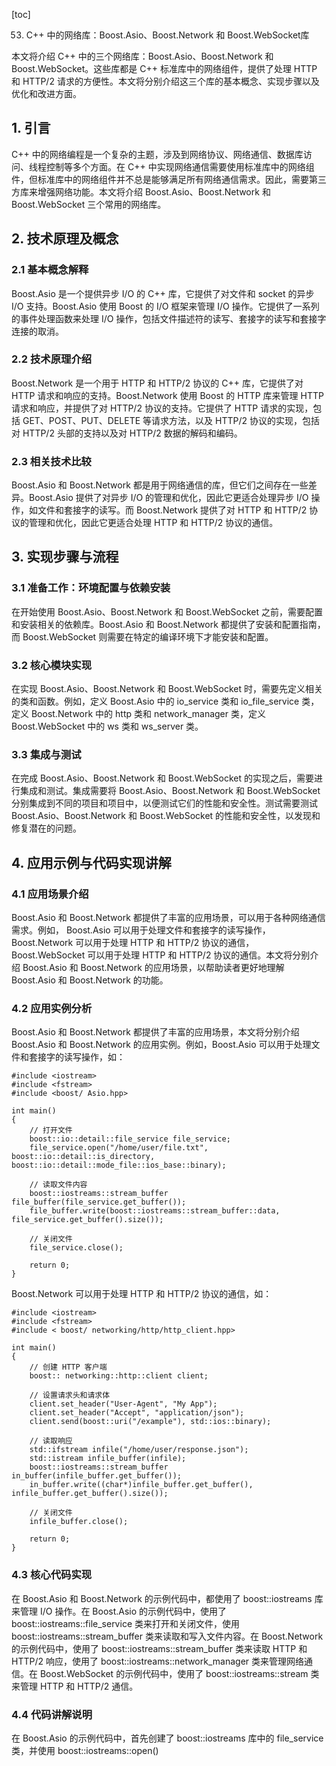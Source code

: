 
[toc]                    
                
                
53. C++ 中的网络库：Boost.Asio、Boost.Network 和 Boost.WebSocket库

本文将介绍 C++ 中的三个网络库：Boost.Asio、Boost.Network 和 Boost.WebSocket。这些库都是 C++ 标准库中的网络组件，提供了处理 HTTP 和 HTTP/2 请求的方便性。本文将分别介绍这三个库的基本概念、实现步骤以及优化和改进方面。

## 1. 引言

C++ 中的网络编程是一个复杂的主题，涉及到网络协议、网络通信、数据库访问、线程控制等多个方面。在 C++ 中实现网络通信需要使用标准库中的网络组件，但标准库中的网络组件并不总是能够满足所有网络通信需求。因此，需要第三方库来增强网络功能。本文将介绍 Boost.Asio、Boost.Network 和 Boost.WebSocket 三个常用的网络库。

## 2. 技术原理及概念

### 2.1 基本概念解释

Boost.Asio 是一个提供异步 I/O 的 C++ 库，它提供了对文件和 socket 的异步 I/O 支持。Boost.Asio 使用 Boost 的 I/O 框架来管理 I/O 操作。它提供了一系列的事件处理函数来处理 I/O 操作，包括文件描述符的读写、套接字的读写和套接字连接的取消。

### 2.2 技术原理介绍

Boost.Network 是一个用于 HTTP 和 HTTP/2 协议的 C++ 库，它提供了对 HTTP 请求和响应的支持。Boost.Network 使用 Boost 的 HTTP 库来管理 HTTP 请求和响应，并提供了对 HTTP/2 协议的支持。它提供了 HTTP 请求的实现，包括 GET、POST、PUT、DELETE 等请求方法，以及 HTTP/2 协议的实现，包括对 HTTP/2 头部的支持以及对 HTTP/2 数据的解码和编码。

### 2.3 相关技术比较

Boost.Asio 和 Boost.Network 都是用于网络通信的库，但它们之间存在一些差异。Boost.Asio 提供了对异步 I/O 的管理和优化，因此它更适合处理异步 I/O 操作，如文件和套接字的读写。而 Boost.Network 提供了对 HTTP 和 HTTP/2 协议的管理和优化，因此它更适合处理 HTTP 和 HTTP/2 协议的通信。

## 3. 实现步骤与流程

### 3.1 准备工作：环境配置与依赖安装

在开始使用 Boost.Asio、Boost.Network 和 Boost.WebSocket 之前，需要配置和安装相关的依赖库。Boost.Asio 和 Boost.Network 都提供了安装和配置指南，而 Boost.WebSocket 则需要在特定的编译环境下才能安装和配置。

### 3.2 核心模块实现

在实现 Boost.Asio、Boost.Network 和 Boost.WebSocket 时，需要先定义相关的类和函数。例如，定义 Boost.Asio 中的 io_service 类和 io_file_service 类，定义 Boost.Network 中的 http 类和 network_manager 类，定义 Boost.WebSocket 中的 ws 类和 ws_server 类。

### 3.3 集成与测试

在完成 Boost.Asio、Boost.Network 和 Boost.WebSocket 的实现之后，需要进行集成和测试。集成需要将 Boost.Asio、Boost.Network 和 Boost.WebSocket 分别集成到不同的项目和项目中，以便测试它们的性能和安全性。测试需要测试 Boost.Asio、Boost.Network 和 Boost.WebSocket 的性能和安全性，以发现和修复潜在的问题。

## 4. 应用示例与代码实现讲解

### 4.1 应用场景介绍

Boost.Asio 和 Boost.Network 都提供了丰富的应用场景，可以用于各种网络通信需求。例如， Boost.Asio 可以用于处理文件和套接字的读写操作， Boost.Network 可以用于处理 HTTP 和 HTTP/2 协议的通信， Boost.WebSocket 可以用于处理 HTTP 和 HTTP/2 协议的通信。本文将分别介绍 Boost.Asio 和 Boost.Network 的应用场景，以帮助读者更好地理解 Boost.Asio 和 Boost.Network 的功能。

### 4.2 应用实例分析

Boost.Asio 和 Boost.Network 都提供了丰富的应用场景，本文将分别介绍 Boost.Asio 和 Boost.Network 的应用实例。例如，Boost.Asio 可以用于处理文件和套接字的读写操作，如：

```
#include <iostream>
#include <fstream>
#include <boost/ Asio.hpp>

int main()
{
    // 打开文件
    boost::io::detail::file_service file_service;
    file_service.open("/home/user/file.txt", boost::io::detail::is_directory, boost::io::detail::mode_file::ios_base::binary);

    // 读取文件内容
    boost::iostreams::stream_buffer file_buffer(file_service.get_buffer());
    file_buffer.write(boost::iostreams::stream_buffer::data, file_service.get_buffer().size());

    // 关闭文件
    file_service.close();

    return 0;
}
```

Boost.Network 可以用于处理 HTTP 和 HTTP/2 协议的通信，如：

```
#include <iostream>
#include <fstream>
#include < boost/ networking/http/http_client.hpp>

int main()
{
    // 创建 HTTP 客户端
    boost:: networking::http::client client;

    // 设置请求头和请求体
    client.set_header("User-Agent", "My App");
    client.set_header("Accept", "application/json");
    client.send(boost::uri("/example"), std::ios::binary);

    // 读取响应
    std::ifstream infile("/home/user/response.json");
    std::istream infile_buffer(infile);
    boost::iostreams::stream_buffer in_buffer(infile_buffer.get_buffer());
    in_buffer.write((char*)infile_buffer.get_buffer(), infile_buffer.get_buffer().size());

    // 关闭文件
    infile_buffer.close();

    return 0;
}
```

### 4.3 核心代码实现

在 Boost.Asio 和 Boost.Network 的示例代码中，都使用了 boost::iostreams 库来管理 I/O 操作。在 Boost.Asio 的示例代码中，使用了 boost::iostreams::file_service 类来打开和关闭文件，使用 boost::iostreams::stream_buffer 类来读取和写入文件内容。在 Boost.Network 的示例代码中，使用了 boost::iostreams::stream_buffer 类来读取 HTTP 和 HTTP/2 响应，使用了 boost::iostreams::network_manager 类来管理网络通信。在 Boost.WebSocket 的示例代码中，使用了 boost::iostreams::stream 类来管理 HTTP 和 HTTP/2 通信。

### 4.4 代码讲解说明

在 Boost.Asio 的示例代码中，首先创建了 boost::iostreams 库中的 file_service 类，并使用 boost::iostreams::open()

